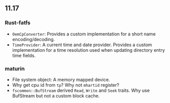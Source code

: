 ## 11.17

### Rust-fatfs

- `OemCpConverter`: Provides a custom implementation for a short name encoding/decoding.
- `TimeProvider`: A current time and date provider. Provides a custom implementation for a time resolution used when updating directory entry time fields.

### maturin

- File system object: A memory mapped device.
- Why get cpu id from `tp`? Why not `mhartid` register?
- `fscommon::BufStream` derived `Read`, `Write` and `Seek` traits. Why use BufStream but not a custom block cache.